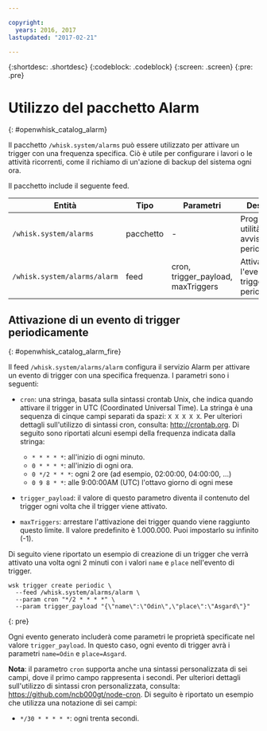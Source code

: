 ```yaml
---

copyright:
  years: 2016, 2017
lastupdated: "2017-02-21"

---
```


{:shortdesc: .shortdesc}
{:codeblock: .codeblock}
{:screen: .screen}
{:pre: .pre}

# Utilizzo del pacchetto Alarm
{: #openwhisk_catalog_alarm}

Il pacchetto `/whisk.system/alarms` può essere utilizzato per attivare un trigger con una frequenza specifica. Ciò è utile per configurare i lavori o le attività ricorrenti, come il richiamo di un'azione di backup del sistema ogni ora.

Il pacchetto include il seguente feed.

| Entità | Tipo | Parametri | Descrizione |
| --- | --- | --- | --- |
| `/whisk.system/alarms` | pacchetto | - | Programma di utilità per gli avvisi e la periodicità |
| `/whisk.system/alarms/alarm` | feed | cron, trigger_payload, maxTriggers | Attivare l'evento di trigger periodicamente |


## Attivazione di un evento di trigger periodicamente
{: #openwhisk_catalog_alarm_fire}

Il feed `/whisk.system/alarms/alarm` configura il servizio Alarm per attivare un evento di trigger con una specifica frequenza. I parametri sono i seguenti:

- `cron`: una stringa, basata sulla sintassi crontab Unix, che indica quando attivare il trigger in UTC (Coordinated Universal Time). La stringa è una sequenza di cinque campi separati da spazi: `X X X X X`.
Per ulteriori dettagli sull'utilizzo di sintassi cron, consulta: http://crontab.org. Di seguito sono riportati alcuni esempi della frequenza indicata dalla stringa:

  - `* * * * *`: all'inizio di ogni minuto.
  - `0 * * * *`: all'inizio di ogni ora.
  - `0 */2 * * *`: ogni 2 ore (ad esempio, 02:00:00, 04:00:00, ...)
  - `0 9 8 * *`: alle 9:00:00AM (UTC) l'ottavo giorno di ogni mese

- `trigger_payload`: il valore di questo parametro diventa il contenuto del trigger ogni volta che il trigger viene attivato.

- `maxTriggers`: arrestare l'attivazione dei trigger quando viene raggiunto questo limite. Il valore predefinito è 1.000.000. Puoi impostarlo su infinito (-1).

Di seguito viene riportato un esempio di creazione di un trigger che verrà attivato una volta ogni 2 minuti con i valori `name` e `place` nell'evento di trigger.

  ```
  wsk trigger create periodic \
    --feed /whisk.system/alarms/alarm \
    --param cron "*/2 * * * *" \
    --param trigger_payload "{\"name\":\"Odin\",\"place\":\"Asgard\"}"
  ```
  {: pre}

Ogni evento generato includerà come parametri le proprietà specificate nel valore `trigger_payload`. In questo caso, ogni evento di trigger avrà i parametri `name=Odin` e `place=Asgard`.

**Nota**: il parametro `cron` supporta anche una sintassi personalizzata di sei campi, dove il primo campo rappresenta i secondi. 
Per ulteriori dettagli sull'utilizzo di sintassi cron personalizzata, consulta: https://github.com/ncb000gt/node-cron. 
Di seguito è riportato un esempio che utilizza una notazione di sei campi:
  - `*/30 * * * * *`: ogni trenta secondi.

